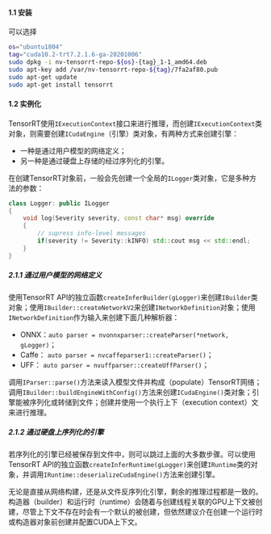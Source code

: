 #### 1.1 安装

可以选择

```bash
os="ubuntu1804"
tag="cuda10.2-trt7.2.1.6-ga-20201006"
sudo dpkg -i nv-tensorrt-repo-${os}-{tag}_1-1_amd64.deb
sudo apt-key add /var/nv-tensorrt-repo-${tag}/7fa2af80.pub
sudo apt-get update
sudo apt-get install tensorrt
```



#### 1.2 实例化

TensorRT使用`IExecutionContext`接口来进行推理，而创建`IExecutionContext`类对象，则需要创建`ICudaEngine`（引擎）类对象，有两种方式来创建引擎：

- 一种是通过用户模型的网络定义；
- 另一种是通过硬盘上存储的经过序列化的引擎。

在创建TensorRT对象前，一般会先创建一个全局的`ILogger`类对象，它是多种方法的参数：

```cpp
class Logger: public ILogger
{
    void log(Severity severity, const char* msg) override
    {
        // supress info-level messages
        if(severity != Severity::kINFO) std::cout msg << std::endl;
    }
}
```

##### 2.1.1 通过用户模型的网络定义

使用TensorRT API的独立函数`createInferBuilder(gLogger)`来创建`IBuilder`类对象；使用`IBuilder::createNetworkV2`来创建`INetworkDefinition`对象；使用`INetworkDefinition`作为输入来创建下面几种解析器：

- ONNX：`auto parser = nvonnxparser::createParser(*network, gLogger)`；
- Caffe：  `auto parser = nvcaffeparser1::createParser()`；
- UFF：    `auto parser = nvuffparser::createUffParser()`；

调用`IParser::parse()`方法来读入模型文件并构成（populate）TensorRT网络；调用`IBuilder::buildEngineWithConfig()`方法来创建`ICudaEngine()`类对象；引擎能被序列化或转储到文件；创建并使用一个执行上下（execution context）文来进行推理。

##### 2.1.2 通过硬盘上序列化的引擎

若序列化的引擎已经被保存到文件中，则可以跳过上面的大多数步骤。可以使用TensorRT API的独立函数`createInferRuntime(gLogger)`来创建`IRuntime`类的对象，并调用`IRuntime::deserializeCudaEngine()`方法来创建引擎。

无论是直接从网络构建，还是从文件反序列化引擎，剩余的推理过程都是一致的。构造器（builder）和运行时（runtime）会随着与创建线程关联的GPU上下文被创建，尽管上下文不存在时会有一个默认的被创建，但依然建议介在创建一个运行时或构造器对象前创建并配置CUDA上下文。


